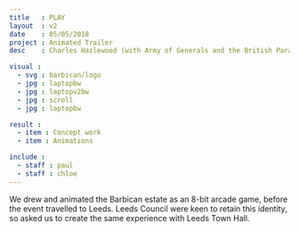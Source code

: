 ```yaml
---
title   : PLAY
layout  : v2
date    : 05/05/2018
project : Animated Trailer
desc    : Charles Hazlewood (with Army of Generals and the British Paraorchestra).

visual :
  - svg : barbican/logo
  - jpg : laptopbw
  - jpg : laptopv2bw
  - jpg : scroll
  - jpg : laptopbw

result :
  - item : Concept work
  - item : Animations

include :
  - staff : paul
  - staff : chloe
---
```


We drew and animated the Barbican estate as an 8-bit arcade game, before the event travelled to Leeds. Leeds Council were keen to retain this identity, so asked us to create the same experience with Leeds Town Hall.
